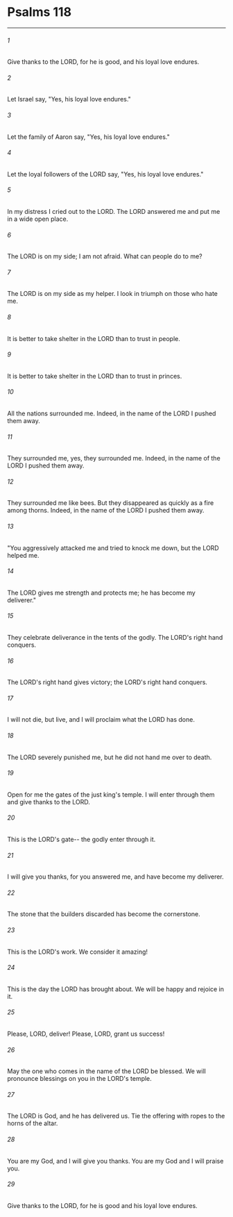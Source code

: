 # Psalms 118
***



###### 1 
Give thanks to the LORD, for he is good, and his loyal love endures. 

###### 2 
Let Israel say, "Yes, his loyal love endures." 

###### 3 
Let the family of Aaron say, "Yes, his loyal love endures." 

###### 4 
Let the loyal followers of the LORD say, "Yes, his loyal love endures." 

###### 5 
In my distress I cried out to the LORD. The LORD answered me and put me in a wide open place. 

###### 6 
The LORD is on my side; I am not afraid. What can people do to me? 

###### 7 
The LORD is on my side as my helper. I look in triumph on those who hate me. 

###### 8 
It is better to take shelter in the LORD than to trust in people. 

###### 9 
It is better to take shelter in the LORD than to trust in princes. 

###### 10 
All the nations surrounded me. Indeed, in the name of the LORD I pushed them away. 

###### 11 
They surrounded me, yes, they surrounded me. Indeed, in the name of the LORD I pushed them away. 

###### 12 
They surrounded me like bees. But they disappeared as quickly as a fire among thorns. Indeed, in the name of the LORD I pushed them away. 

###### 13 
"You aggressively attacked me and tried to knock me down, but the LORD helped me. 

###### 14 
The LORD gives me strength and protects me; he has become my deliverer." 

###### 15 
They celebrate deliverance in the tents of the godly. The LORD's right hand conquers. 

###### 16 
The LORD's right hand gives victory; the LORD's right hand conquers. 

###### 17 
I will not die, but live, and I will proclaim what the LORD has done. 

###### 18 
The LORD severely punished me, but he did not hand me over to death. 

###### 19 
Open for me the gates of the just king's temple. I will enter through them and give thanks to the LORD. 

###### 20 
This is the LORD's gate-- the godly enter through it. 

###### 21 
I will give you thanks, for you answered me, and have become my deliverer. 

###### 22 
The stone that the builders discarded has become the cornerstone. 

###### 23 
This is the LORD's work. We consider it amazing! 

###### 24 
This is the day the LORD has brought about. We will be happy and rejoice in it. 

###### 25 
Please, LORD, deliver! Please, LORD, grant us success! 

###### 26 
May the one who comes in the name of the LORD be blessed. We will pronounce blessings on you in the LORD's temple. 

###### 27 
The LORD is God, and he has delivered us. Tie the offering with ropes to the horns of the altar. 

###### 28 
You are my God, and I will give you thanks. You are my God and I will praise you. 

###### 29 
Give thanks to the LORD, for he is good and his loyal love endures.
